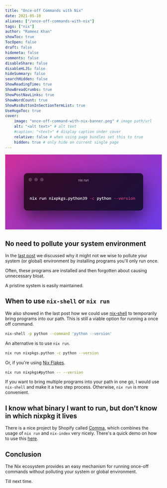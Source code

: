 ```yaml
---
title: "Once-off Commands with Nix"
date: 2021-05-10
aliases: ["/once-off-commands-with-nix"]
tags: ["nix"]
author: "Rameez Khan"
showToc: true
TocOpen: false
draft: false
hidemeta: false
comments: false
disableShare: false
disableHLJS: false
hideSummary: false
searchHidden: false
ShowReadingTime: true
ShowBreadCrumbs: true
ShowPostNavLinks: true
ShowWordCount: true
ShowRssButtonInSectionTermList: true
UseHugoToc: true
cover:
    image: "once-off-command-with-nix-banner.png" # image path/url
    alt: "<alt text>" # alt text
    #caption: "<text>" # display caption under cover
    relative: false # when using page bundles set this to true
    hidden: true # only hide on current single page
---
```


![Banner](once-off-command-with-nix-banner.png)

## No need to pollute your system environment
In the [last post](https://rameezkhan.me/per-project-packages-using-nix-and-direnv/) we discussed why it might not we wise to pollute your system (or global) environment by installing programs you'll only run once.

Often, these programs are installed and then forgotten about causing unnecessary bloat. 

A pristine system is easily maintained.

## When to use `nix-shell` or `nix run`
We also showed in the last post how we could use [nix-shell](https://rameezkhan.me/per-project-packages-using-nix-and-direnv/) to temporarily
bring programs into our path. This is still a viable option for running a once off command.

```bash
nix-shell -p python --command 'python --version'
```

An alternative is to use `nix run`.

```bash
nix run nixpkgs.python -c python --version
```

Or, if you're using [Nix Flakes](https://nixos.wiki/wiki/Flakes).
```sh
nix run nixpkgs#python -- --version
```

If you want to bring multiple programs into your path in one go, I would use `nix-shell` and make it a two step process. Otherwise, `nix run` is more convenient.

## I know what binary I want to run, but don't know in which nixpkg it lives
There is a nice project by Shopify called [Comma](https://github.com/Shopify/comma), which combines the usage of `nix run` and `nix-index` very nicely. There's a quick demo on how to use this [here](https://www.youtube.com/watch?v=VUM3Km_4gUg&list=PLRGI9KQ3_HP_OFRG6R-p4iFgMSK1t5BHs).

## Conclusion
The Nix ecosystem provides an easy mechanism for running once-off commands without polluting your system or global environment.

Till next time.

